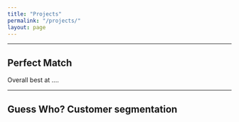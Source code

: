 ```yaml
---
title: "Projects"
permalink: "/projects/"
layout: page
---
```


--------------------------------------------------
## Perfect Match 

Overall best at ....

--------------------------------------------------
## Guess Who? Customer segmentation
